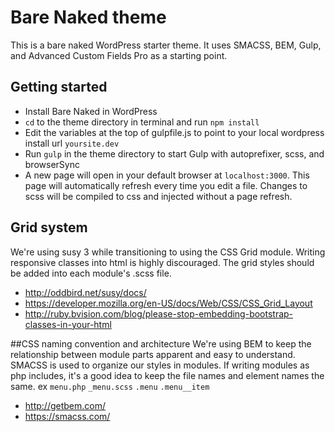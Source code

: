 # Bare Naked theme
This is a bare naked WordPress starter theme. It uses SMACSS, BEM, Gulp, and Advanced Custom Fields Pro as a starting point.

## Getting started
- Install Bare Naked in WordPress
- `cd` to the theme directory in terminal and run `npm install`
- Edit the variables at the top of gulpfile.js to point to your local wordpress install url `yoursite.dev`
- Run `gulp` in the theme directory to start Gulp with autoprefixer, scss, and browserSync
- A new page will open in your default browser at `localhost:3000`. This page will automatically refresh every time you edit a file. Changes to scss will be compiled to css and injected without a page refresh.

## Grid system
We're using susy 3 while transitioning to using the CSS Grid module. Writing responsive classes into html is highly discouraged. The grid styles should be added into each module's .scss file.
- http://oddbird.net/susy/docs/
- https://developer.mozilla.org/en-US/docs/Web/CSS/CSS_Grid_Layout
- http://ruby.bvision.com/blog/please-stop-embedding-bootstrap-classes-in-your-html

##CSS naming convention and architecture
We're using BEM to keep the relationship between module parts apparent and easy to understand. SMACSS is used to organize our styles in modules. If writing modules as php includes, it's a good idea to keep the file names and element names the same. ex `menu.php` `_menu.scss` `.menu` `.menu__item`
- http://getbem.com/
- https://smacss.com/
